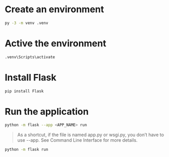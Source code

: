 # Create an environment

```bash
py -3 -m venv .venv
```

# Active the environment

```bash
.venv\Scripts\activate
```

# Install Flask

```bash
pip install Flask
```

# Run the application

```bash
python -m flask --app <APP_NAME> run
```

> As a shortcut, if the file is named app.py or wsgi.py, you don’t have to use --app. See Command Line Interface for more details.

```bash
python -m flask run
```
